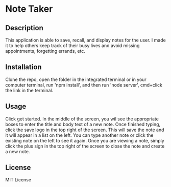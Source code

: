 # Note Taker

## Description

This application is able to save, recall, and display notes for the user. I made it to help others keep track of their busy lives and avoid missing appointments, forgetting errands, etc.

## Installation

Clone the repo, open the folder in the integrated terminal or in your computer terminal, run 'npm install', and then run 'node server', cmd+click the link in the terminal.

## Usage

Click get started. In the middle of the screen, you wil see the appropriate boxes to enter the title and body text of a new note. Once finished typing, click the save logo in the top right of the screen. This will save the note and it will appear in a list on the left. You can type another note or click the existing note on the left to see it again. Once you are viewing a note, simply click the plus sign in the top right of the screen to close the note and create a new note.

## License

MIT License